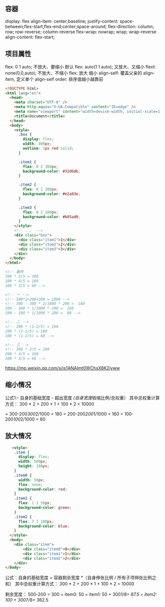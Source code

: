 ## 容器

display: flex
align-item: center;baseline;
justify-content: space-between;flex-start;flex-end;center;space-around;
flex-direction: column; row; row-reverse; column-reverse
flex-wrap: nowrap; wrap; wrap-reverse
align-content: flex-start;

## 项目属性

flex: 0 1 auto; 不放大、要缩小 默认
flex: auto(1 1 auto); 又放大、又缩小
flext: none(0,0,auto); 不放大、不缩小
flex: 放大 缩小
align-self: 覆盖父亲的 align-item, 定义单个 align-self
order: 排序值越小越靠前

```html
<!DOCTYPE html>
<html lang="en">
  <head>
    <meta charset="UTF-8" />
    <meta http-equiv="X-UA-Compatible" content="IE=edge" />
    <meta name="viewport" content="width=device-width, initial-scale=1.0" />
    <title>Document</title>
  </head>
  <body>
    <style>
      .box {
        display: flex;
        width: 400px;
        outline: 1px red solid;
      }

      .item1 {
        flex: 0 2 300px;
        background-color: #32d6d6;
      }

      .item2 {
        flex: 0 1 200px;
        background-color: #e2a83e;
      }

      .item3 {
        flex: 0 2 100px;
        background-color: #b85ad0;
      }
    </style>
    <!-- ...  -->
    <div class="box">
      <div class="item1">1</div>
      <div class="item2">2</div>
      <div class="item3">3</div>
    </div>
  </body>
</html>

<!-- 最终
300 * 3/5 = 180
200 * 4/5 = 160
100 * 3/5 = 60 -->

<!-- 一 -->
<!-- 300*2+200+200 = 1000 -->
<!-- 300 - 300 * 2/1000 * 200 =  180
200 - 200 * 1/1000 * 200 =  160
100 - 100 * 1/1000 * 200 =  80 -->

<!-- 二 -->
<!-- 300 * (1-2/5) = 180
200 * (1-1/5) = 160
100 * (1-2/5) = 60 -->

<!-- 三 -->
<!-- 300 * 3/5 = 180
200 * 4/5 = 160
100 * 3/5 = 60 -->
```

https://mp.weixin.qq.com/s/is1ANAImt0WChsX8K2iyww

## 缩小情况
公式1:-  自身的基础宽度 - 超出宽度 *(自身宽度*收缩比例/总权重）
其中总权重计算方式： 300 * 2 + 200 * 1 + 100 * 2 = 10000

= 300-200*300*2/1000 = 180
= 200-200*200*1/1000 = 160
= 100-200*100*2/1000 = 60


## 放大情况
```html
   <style>
    .item {
      display: flex;
      width: 500px;
      height: 100px;
    }
    .item0 {
      width: 50px;
      flex: none;
      background-color: red;
    }
    .item1 {
      flex: 1 1 50px;
      background-color: green;
    }
    .item2 {
      flex: 7 1 100px;
      background-color: blue;
    }
  </style>
  <body>
    <div class="item">
        <div class="item0">0</div>
        <div class="item1">1</div>
        <div class="item2">2</div>
    </div>
</body>
```

公式：自身的基础宽度 + 容器剩余宽度 *（自身伸张比例 / 所有子项伸张比例之和）
其中总权重计算方式： 300 * 2 + 200 * 1 + 100 * 2 = 10000

剩余宽度： 500-200 = 300
= item0: 50
= item1: 50 + 300*1/8= 87.5
= item2: 100 + 300*7/8= 362.5